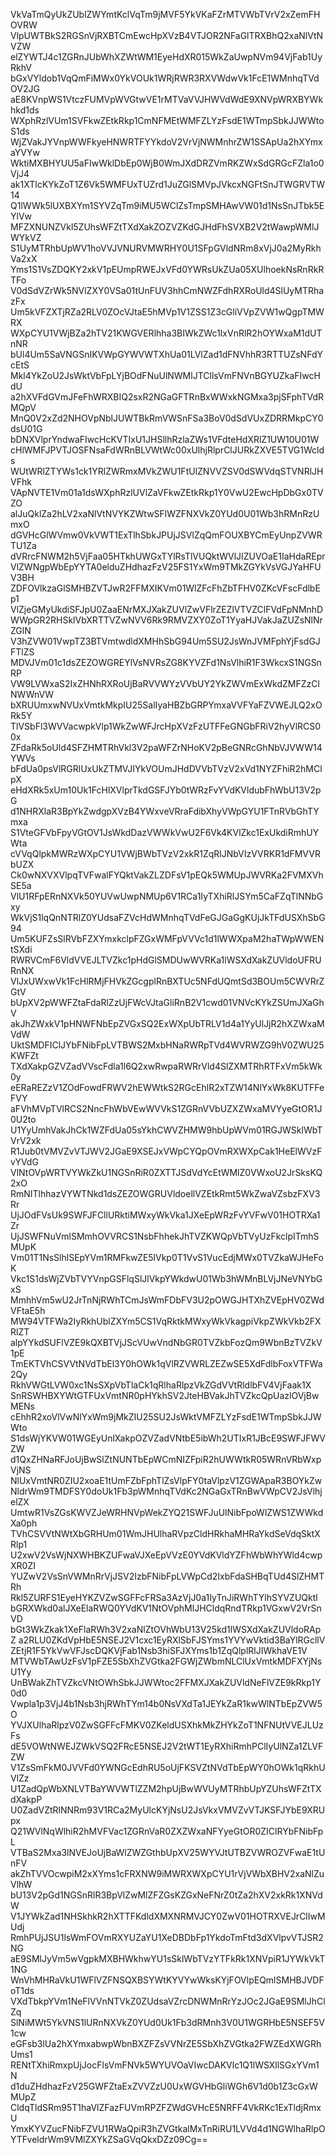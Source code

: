 VkVaTmQyUkZUblZWYmtKclVqTm9jMVF5YkVKaFZrMTVWbTVrV2xZemFHOVRW
VlpUWTBkS2RGSnVjRXBTCmEwcHpXVzB4VTJOR2NFaGlTRXBhQ2xaNlVtNVZW
elZYWTJ4c1ZGRnJUbWhXZWtWM1EyeHdXR015WkZaUwpNVm94VjFab1UyRkhV
bGxVYldob1VqQmFiMWx0YkVOUk1WRjRWR3RXVWdwVk1FcE1WMnhqTVdOV2JG
aE8KVnpWS1VtczFUMVpWVGtwVE1rMTVaVVJHWVdWdE9XNVpWRXBYWkhkd1ds
WXphRzlVUm1SVFkwZEtkRkp1CmNFMEtWMFZLYzFsdE1WTmpSbkJJWWtoS1ds
WjZVakJYVnpWWFkyeHNWRTFYYkdoV2VrVjNWMnhrZW1SSApUa2hXYmxaYVYw
WktiMXBHYUU5aFIwWklDbEp0WjB0WmJXdDRZVmRKZWxSdGRGcFZla1o0VjJ4
ak1XTlcKYkZoT1Z6Vk5WMFUxTUZrd1JuZGlSMVpJVkcxNGFtSnJTWGRVTW14
Q1lWWk5lUXBXYm1SYVZqTm9iMU5WClZsTmpSMHAwVW01d1NsSnJTbk5EYlVw
MFZXNUNZVkl5ZUhsWFZtTXdXakZOZVZKdGJHdFhSVXB2V2tWawpWMlJWYkVZ
S1UyMTRhbUpWV1hoVVJVNURVMWRHY0U1SFpGVldNRm8xVjJ0a2MyRkhVa2xX
Yms1S1VsZDQKY2xkV1pEUmpRWEJxVFd0YWRsUkZUa05XUlhoekNsRnRkRTFo
V0dSdVZrWk5NVlZXY0VSa01tUnFUV3hhCmNWZFdhRXRoUld4SlUyMTRhazFx
Um5kVFZXTjRZa2RLV0ZOcVJtaE5hMVp1V1ZSS1Z3cGliVVpZVW1wQgpTMWRX
WXpCYU1VWjBZa2hTV21KWGVERlhha3BIWkZWc1IxVnRlR2hOYWxaM1dUTnNR
bUl4Um5SaVNGSnIKVWpGYWVWTXhUa01LVlZad1dFNVhhR3RTTUZsNFdYcEtS
Mkl4YkZoU2JsWktVbFpLYjBOdFNuUlNWMlJTCllsVmFNVnBGYUZkaFIwcHdU
a2hXVFdGVmJFeFhWRXBIQ2sxR2NGaGFTRnBxWWxkNGMxa3pjSFphTVdRMQpV
MnQ0V2xZd2NHOVpNblJUWTBkRmVWSnFSa3BoV0dSdVUxZDRRMkpCY0dsU01G
bDNXVlprYndwaFIwcHcKVTIxU1JHSllhRzlaZWs1VFdteHdXRlZ1UW10U01W
cHlWMFJPVTJOSFNsaFdWRnBLVWtWc00xUlhjRlprClJURkZXVE5TVG1Wclds
WUtWRlZTYWs1ck1YRlZWRmxMVkZWU1FtUlZNVVZSV0dSWVdqSTVNRlJHVFhk
VApNVTE1Vm01a1dsWXphRzlUVlZaVFkwZEtkRkp1Y0VwU2EwcHpDbGx0TVZO
alJuQklZa2hLV2xaNlVtNVYKZWtwSFlWZFNXVkZ0YUd0U01Wb3hRMnRzUmxO
dGVHcGlWVmw0VkVWT1ExTlhSbkJPUjJSVlZqQmFOUXBYCmEyUnpZVWRTU1Za
dVRrcFNWM2h5VjFaa05HTkhUWGxTYlRsTlVUQktWVlJIZUVOaE1IaHdaREpr
VlZWNgpWbEpYYTA0elduZHdhazFzV25FS1YxWm9TMkZGYkVsVGJYaHFUV3BH
ZDFOVlkzaGlSMHBZVTJwR2FFMXIKVm01WlZFcFhZbTFHV0ZKcVFscFdlbEp1
VlZjeGMyUkdiSFJpU0ZaaENrMXJXakZUVlZwVFlrZEZlVTVZClFVdFpNMnhD
WWpGR2RHSklVbXRTTVZwNVV6Rk9RMVZXY0ZoT1YyaHJVakJaZUZsNlNrZGlN
V3hZVW01VwpTZ3BTVmtwdldXMHhSbG94Um5SU2JsWnJVMFphYjFsdGJFTlZS
MDVJVm01c1dsZEZOWGREYlVsNVRsZG8KYVZFd1NsVlhiR1F3WkcxS1NGSnRP
VW9LVWxaS2IxZHNhRXRoUjBaRVVWYzVVbUY2YkZWVmExWkdZMFZzClNWWnVW
bXRUUmxwNVUxVmtkMkpIU25SalIyaHBZbGRPYmxaVVFYaFZVWEJLQ2xORk5Y
TlVSbFl3WVVacwpkVlp1WkZwWFJrcHpXVzFzUTFFeGNGbFRiV2hyVlRCS00x
ZFdaRk5oUld4SFZHMTRhVkl3V2paWFZrNHoKV2pBeGNRcGhNbVJVWW14YWVs
bFdUa0psVlRGRlUxUkZTMVJIYkVOUmJHdDVVbTVzV2xVd1NYZFhiR2hMClpX
eHdXRk5xUm10Uk1FcHlXVlprTkdGSFJYb0tWRzFvYVdKVldubFhWbU13V2pG
d1NHRXlaR3BpYkZwdgpXVzB4YWxveVRraFdibXhyVWpGYU1FTnRVbGhTYmxa
S1VteGFVbFpyVGtOV1JsWkdDazVWWkVwU2F6Vk4KVlZkc1ExUkdiRmhUYWta
cVVqQlpkMWRzWXpCYU1VWjBWbTVzV2xkR1ZqRlJNbVIzVVRKR1dFMVVRbUZX
Ck0wNXVXVlpqTVFwalFYQktVakZLZDFsV1pEQk5WMUpJWVRKa2FVMXVhSE5a
VlU1RFpERnNXVk50YUVwUwpNMUp6V1RCa1IyTXhiRlJSYm5CaFZqTlNNbGxy
WkVjS1lqQnNTRlZ0YUdsaFZVcHdWMnhqTVdFeGJGaGgKUjJkTFdUSXhSbG94
Um5KUFZsSlRVbFZXYmxkclpFZGxWMFpVVVc1d1lWWXpaM2haTWpWWENtSXdi
RWRVCmF6VldVVEJLTVZkc1pHdGlSMDUwWVRKa1lWSXdXakZUVldoUFRURnNX
VlJxUWxwVk1FcHlRMjFHVkZGcgplRnBXTUc5NFdUQmtSd3BOUm5CWVRrZGtV
bUpXV2pWWFZtaFdaRlZzUjFWcVJtaGliRnB2V1cwd01VNVcKYkZSUmJXaGhV
akJhZWxkV1pHNWFNbEpZVGxSQ2ExWXpUbTRLV1d4a1YyUlJjR2hXZWxaMVdW
UktSMDFIClJYbFNibFpLVTBWS2MxbHNaRWRpTVd4WVRWZG9hV0ZWU25KWFZt
TXdXakpGZVZadVVscFdla1l6Q2xwRwpaRWRrVld4SlZXMTRhRTFxVm5kWk0y
eERaREZzV1ZOdFowdFRWV2hEWWtkS2RGcEhlR2xTZW14NlYxWk8KUTFFeFVY
aFVhMVpTVlRCS2NncFhWbVEwWVVkS1ZGRnVVbUZXZWxaMVYyeGtOR1J0U2to
U1YyUmhVakJhCk1WZFdUa05sYkhCWVZHMW9hbUpWVm01RGJWSklWbTVrV2xk
R1Jub0tVMVZvVTJWV2JGaE9XSEJxVWpCYQpOVmRXWXpCak1HeElWVzFvYVdG
VlNtOVpWRTVYWkZkU1NGSnRiR0ZXTTJSdVdYcEtWMlZ0VWxoU2JrSksKQ2xO
RmNITlhhazVYWTNkd1dsZEZOWGRUVldoellVZEtkRmt5WkZwaVZsbzFXV3Rr
UjJOdFVsUk9SWFJFCllURktiMWxyWkVka1JXeEpWRzFvYVFwV01HOTRXa1Zr
UjJSWFNuVmlSMmhOVVRCS1NsbFhhekJhTVZKWQpVbTVyUzFkclpITmhSMUpK
Vm01T1NsSlhlSEpYVm1RMFkwZE5lVkp0T1VvS1VucEdjMWx0TVZkaWJHeFoK
Vkc1S1dsWjZVbTVYVnpGSFlqSlJlVkpYWkdwU01Wb3hWMnBLVjJNeVNYbGxS
MmhhVm5wU2JrTnNjRWhTCmJsWmFDbFV3U2pOWGJHTXhZVEpHV0ZWdVFtaE5h
MW94VTFWa2IyRkhUblZXYm5CS1VqRktkMWxyWkVkagpiVkpZWkVkb2FXRlZT
alpYYkdSUFlVZE9kQXBTVjJScVUwVndNbGR0TVZkbFozQm9WbnBzTVZkV1pE
TmEKTVhCSVVtNVdTbEl3Y0hOWk1qVlRZVWRLZEZwSE5XdFdlbFoxVTFWa2Qy
RkhVWGtLVW0xc1NsSXpVbTlaCk1qRlhaRlpzVkZGdVVtRldlbFV4VjFaak1X
SnRSWHBXYWtGTFUxVmtNR0pHYkhSV2JteHBVakJhTVZkcQpUazlOVjBwMENs
cEhhR2xoVlVwNlYxWm9jMkZIU25SU2JsWktVMFZLYzFsdE1WTmpSbkJJWWto
S1dsWjYKVW01WGEyUnlXakpOZVZadVNtbE5ibWh2UTIxR1JBcE9SWFJFWVZW
d1QxZHNaRFJoUjBwSlZtNUNTbEpWCmNIZFpiR2hUWWtkR05WRnVRbWxpVjNS
NlUxVmtNR0ZIU2xoaE1tUmFZbFphTlZsVlpFY0taVlpzV1ZGWApaR3BOYkZw
NldrWm9TMDFSY0doUk1Fb3pWMnhqTVdKc2NGaGxTRnBwVWpCV2JsVlhjelZX
UmtwR1VsZGsKWVZJeWRHNVpWekZYQ21SWFJuUlNibFpoWlZWS1ZWWkdXa0ph
TVhCSVVtNWtXbGRHUm01WmJHUlhaRVpzCldHRkhaMHRaYkdSeVdqSktXRlp1
U2xwV2VsWjNXWHBKZUFwaVJXeEpVVzE0YVdKVldYZFhWbWhYWld4cwpXR0ZI
YUZwV2VsSnVWMnRrVjJSV2IzbFNibFpLVWpCd2IxbFdaSHBqTUd4SlZHMTRh
Rkl5ZURFS1EyeHYKZVZwSGFFcFRSa3AzVjJ0a1IyTnJiRWhTYlhSYVZUQktl
bGRXWkd0alJXeElaRWQ0YVdKV1NtOVphMlJHCldqRndTRkp1VGxwV2VrSnVD
bGt3WkZkak1XeFlaRWh3V2xaNlZtOVhWbU13V25kd1lWSXdXakZUVldoRApZ
a2RLU0ZKdVpHbE5NSEJ2V1cxc1EyRXlSbFJSYms1YVYwVktid3BaYlRGcllV
ZEtjR1F5YkVwVFJscDQKVjFab1Nsb3hiSFJXYms1b1ZqQlplRlJIWkhaVE1V
MTVWbTAwUzFsV1pFZE5SbXhZVGtka2FGWjZWbmNLClUxVmtkMDFXYjNsU1Yy
UnBWakZhTVZkcVNtOWhSbkJJWWtoc2FFMXJXakZUVldNeFlVZE9kRkp1Y0d0
Vwpla1p3VjJ4b1Nsb3hjRWhTYm14b0NsVXdTa1JEYkZaR1kwWlNTbEpZVW5O
YVJXUlhaRlpzV0ZwSGFFcFMKV0ZKeldUSXhkMkZHYkZoT1NFNUtVVEJLUzFs
dE5VOWtNWEJZWkVSQ2FRcE5NSEJ2V2tWT1EyRXhiRmhPClIyUlNZa1ZLVFZW
V1ZsSmFkM0JVVFd0YWNGcEdhRU5oUjFKSVZtNVdTbEpWY0hOWk1qRkhUVlZz
U1ZadQpWbXNLVTBaYWVWTlZZM2hpUjBwWVUyMTRhbUpYZUhsWFZtTXdXakpP
U0ZadVZtRlNNRm93V1RCa2MyUlcKYjNsU2JsVkxVMVZvVTJKSFJYbE9XRUpx
Q21WVlNqWlhiR2hMVFVac1ZGRnVaR0ZXZWxaNFYyeGtOR0ZIClRYbFNibFpL
VTBaS2Mxa3lNVEJoUjBaWlZWZGthbUpXV25WYVJtUTBZVWROZVFwaE1tUnFV
akZhTVVOcwpiM2xXYms1cFRXNW9iMWRXWXpCYU1rVjVWbXBHV2xaNlZuVlhW
bU13V2pGd1NGSnRlR3BpVlZwMlZFZGsKZGxNeFNrZ0tZa2hXV2xkRk1XNVdW
V1JYWkZad1NHSkhkR2hXTTFKdldXMXNRMVJCY0ZwV01HOTRXVEJrClIwMUdj
RmhPUjJSU1lsWmFOVmRXYUZaYU1XeDBDbFp1YkdoTmFtd3dXVlpvVTJSR2NG
aE9SMlJyVm5wVgpkMXBHWkhwYU1sSklWbTVzYTFkRk1XNVpiR1JYWkVkT1NG
WnVhMHRaVkU1WFlVZFNSQXBSYWtKYVYwWksKYjFOVlpEQmlSMHBJVDFoT1ds
VXdTbkpYVm1NeFlVVnNTVkZ0ZUdsaVZrcDNWMnRrYzJOc2JGaE9SMlJhClZq
SlNiMWt5YkVNS1lURnNXVkZ0YUd0Uk1Fb3dRMnh3V0U1WGRHbE5NSEF5V1cw
eGFsb3lUa2hXYmxabwpWbnBXZFZsVVNrZE5SbXhZVGtka2FWZEdXWGRhUms1
RENtTXhiRmxpUjJocFlsVmFNVk5WYUVOaVIwcDAKVlc1Q1lWSXllSGxYVm1N
d1duZHdhazFzV25GWFZtaExZVVZzU0UxWGVHbGliWGh6V1d0b1Z3cGxWMUpZ
CldqTldSRm95T1haVlZFazFUVmRPZFZWdGVHcE5NRFF4VkRKc1ExTldjRmxU
YmxKYVZucFNibFZVU1RWaQpiR3hZVGtkalMxTnRiRU1LVVd4d1NGWlhaRlpO
YTFveldrWm9VMlZXYkZSaGVqQkxDZz09Cg==
